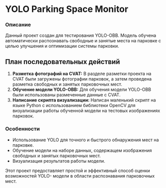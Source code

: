 # YOLO Parking Space Monitor

### Описание
Данный проект создан для тестирования YOLO-OBB. Модель обучена автоматически распознавать свободные и занятые места на парковке с целью улучшения и оптимизации системы парковки.

## План последовательных действий
1. **Разметка фотографий на CVAT:** В разделе разметки проекта на CVAT были загружены фотографии парковок, а затем проведена разметка свободных и занятых парковочных мест.
2. **Обучение модели YOLO-OBB:** Для обучения модели YOLO-OBB были использованы размеченные данные с CVAT.
3. **Написание скрипта визуализации:** Написан маленький скрипт на языке Python с использованием библиотеки OpenCV для визуализации работы обученной модели на тестовых изображениях парковок.

### Особенности
- Использование YOLO для точного и быстрого обнаружения мест на парковке.
- Обучение модели на наборе данных, содержащем изображения свободных и занятых парковочных мест.
- Визуализация результатов работы модели.

Этот проект предоставляет простой и эффективный способ оценки возможностей YOLO- модели в области распознавания парковочных мест.
